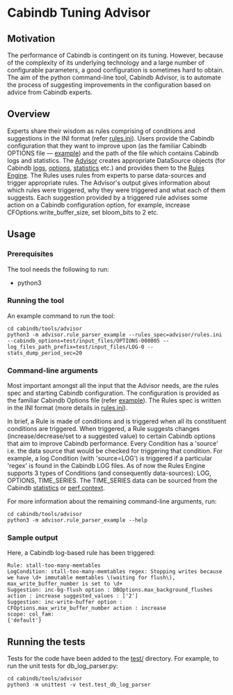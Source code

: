 # Cabindb Tuning Advisor

## Motivation

The performance of Cabindb is contingent on its tuning. However,
because of the complexity of its underlying technology and a large number of
configurable parameters, a good configuration is sometimes hard to obtain. The aim of
the python command-line tool, Cabindb Advisor, is to automate the process of
suggesting improvements in the configuration based on advice from Cabindb
experts.

## Overview

Experts share their wisdom as rules comprising of conditions and suggestions in the INI format (refer
[rules.ini](https://github.com/facebook/cabindb/blob/master/tools/advisor/advisor/rules.ini)).
Users provide the Cabindb configuration that they want to improve upon (as the
familiar Cabindb OPTIONS file —
[example](https://github.com/facebook/cabindb/blob/master/examples/cabindb_option_file_example.ini))
and the path of the file which contains Cabindb logs and statistics.
The [Advisor](https://github.com/facebook/cabindb/blob/master/tools/advisor/advisor/rule_parser_example.py)
creates appropriate DataSource objects (for Cabindb
[logs](https://github.com/facebook/cabindb/blob/master/tools/advisor/advisor/db_log_parser.py),
[options](https://github.com/facebook/cabindb/blob/master/tools/advisor/advisor/db_options_parser.py),
[statistics](https://github.com/facebook/cabindb/blob/master/tools/advisor/advisor/db_stats_fetcher.py) etc.)
and provides them to the [Rules Engine](https://github.com/facebook/cabindb/blob/master/tools/advisor/advisor/rule_parser.py).
The Rules uses rules from experts to parse data-sources and trigger appropriate rules.
The Advisor's output gives information about which rules were triggered,
why they were triggered and what each of them suggests. Each suggestion
provided by a triggered rule advises some action on a Cabindb
configuration option, for example, increase CFOptions.write_buffer_size,
set bloom_bits to 2 etc.

## Usage

### Prerequisites
The tool needs the following to run:
* python3

### Running the tool
An example command to run the tool:

```shell
cd cabindb/tools/advisor
python3 -m advisor.rule_parser_example --rules_spec=advisor/rules.ini --cabindb_options=test/input_files/OPTIONS-000005 --log_files_path_prefix=test/input_files/LOG-0 --stats_dump_period_sec=20
```

### Command-line arguments

Most important amongst all the input that the Advisor needs, are the rules
spec and starting Cabindb configuration. The configuration is provided as the
familiar Cabindb Options file (refer [example](https://github.com/facebook/cabindb/blob/master/examples/cabindb_option_file_example.ini)).
The Rules spec is written in the INI format (more details in
[rules.ini](https://github.com/facebook/cabindb/blob/master/tools/advisor/advisor/rules.ini)).

In brief, a Rule is made of conditions and is triggered when all its
constituent conditions are triggered. When triggered, a Rule suggests changes
(increase/decrease/set to a suggested value) to certain Cabindb options that
aim to improve Cabindb performance. Every Condition has a 'source' i.e.
the data source that would be checked for triggering that condition.
For example, a log Condition (with 'source=LOG') is triggered if a particular
'regex' is found in the Cabindb LOG files. As of now the Rules Engine
supports 3 types of Conditions (and consequently data-sources):
LOG, OPTIONS, TIME_SERIES. The TIME_SERIES data can be sourced from the
Cabindb [statistics](https://github.com/facebook/cabindb/blob/master/include/cabindb/statistics.h)
or [perf context](https://github.com/facebook/cabindb/blob/master/include/cabindb/perf_context.h).

For more information about the remaining command-line arguments, run:

```shell
cd cabindb/tools/advisor
python3 -m advisor.rule_parser_example --help
```

### Sample output

Here, a Cabindb log-based rule has been triggered:

```shell
Rule: stall-too-many-memtables
LogCondition: stall-too-many-memtables regex: Stopping writes because we have \d+ immutable memtables \(waiting for flush\), max_write_buffer_number is set to \d+
Suggestion: inc-bg-flush option : DBOptions.max_background_flushes action : increase suggested_values : ['2']
Suggestion: inc-write-buffer option : CFOptions.max_write_buffer_number action : increase
scope: col_fam:
{'default'}
```

## Running the tests

Tests for the code have been added to the
[test/](https://github.com/facebook/cabindb/tree/master/tools/advisor/test)
directory. For example, to run the unit tests for db_log_parser.py:

```shell
cd cabindb/tools/advisor
python3 -m unittest -v test.test_db_log_parser
```

